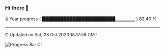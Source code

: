 ### Hi there 👋

⏳ Year progress { ████████████████████████▁▁▁▁▁▁ } 82.40 %

---

⏰ Updated on Sat, 28 Oct 2023 18:17:58 GMT

![Progress Bar CI](https://github.com/liununu/liununu/workflows/Progress%20Bar%20CI/badge.svg)
